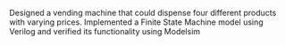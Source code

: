 Designed a vending machine that could dispense four different products with varying prices.
Implemented a Finite State Machine model using Verilog and verified its functionality using Modelsim

